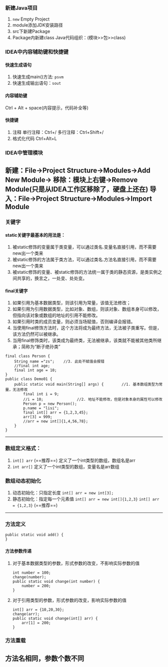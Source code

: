 ### 新建Java项目
1. `new` Empty Project
2. module添加JDK安装路径
3. src下新建Package
4. Package内新建class
Java代码组织：(模块>>包>>class)
### IDEA中内容辅助键和快捷键
#### 快速生成语句
1. 快速生成main()方法: `psvm`
2. 快速生成输出语句：`sout` 
#### 内容辅助键
Ctrl + Alt + space(内容提示，代码补全等)
#### 快捷键
1. 注释
   单行注释：Ctrl+/
   多行注释：Ctrl+Shift+/
2. 格式化代码
   Ctrl+Alt+L
### IDEA中管理模块
新建：File->Project Structure->Modules->Add New Module->
移除：模块上右键->Remove Module(只是从IDEA工作区移除了，硬盘上还在)
导入：File->Project Structure->Modules->Import Module
-----
### 关键字
#### static关键字最基本的用法是：
1. 被static修饰的变量属于类变量，可以通过类名.变量名直接引用，而不需要new出一个类来
2. 被static修饰的方法属于类方法，可以通过类名.方法名直接引用，而不需要new出一个类来
3. 被static修饰的变量、被static修饰的方法统一属于类的静态资源，是类实例之间共享的，换言之，一处变、处处变。
#### final关键字
1. 如果引用为基本数据类型，则该引用为常量，该值无法修改；
2. 如果引用为引用数据类型，比如对象、数组，则该对象、数组本身可以修改，但指向该对象或数组的地址的引用不能修改。
3. 如果引用时类的成员变量，则必须当场赋值，否则编译会报错。
4. 当使用final修饰方法时，这个方法将成为最终方法，无法被子类重写。但是，该方法仍然可以被继承。
5. 当用final修饰类时，该类成为最终类，无法被继承，该类就不能被其他类所继承；简称为“断子绝孙类”
```
final class Person {
    String name ="zs";    //3. 此处不赋值会报错
    //final int age;
    final int age = 10;  
}
public class Demo01 {
    public static void main(String[] args) {        //1. 基本数组类型为常量，无法修改
        final int i = 9;
        //i = 10;               //2. 地址不能修改，但是对象本身的属性可以修改
        Person p = new Person();
        p.name = "lisi";
        final int[] arr = {1,2,3,45};
        arr[3] = 999;
        //arr = new int[]{1,4,56,78};
    }
}
```
-----
### 数组定义格式：
1. `int[] arr`  (==推荐==)
   定义了一个int类型的数组，数组名是arr
2. `int arr[]`
   定义了一个int类型的数组，变量名是arr数组
### 数组动态初始化
1. 动态初始化：只指定长度
   `int[] arr = new int[3]; `
2. 静态初始化：指定每一个元素值
   `int[] arr = new int[]{1,2,3}`
   `int[] arr = {1,2,3}`     (==推荐==)
   
-----
### 方法定义
```
public static void add() {
}
```
#### 方法参数传递
1. 对于基本数据类型的参数，形式参数的改变，不影响实际参数的值
   ```
   int number = 100;
   change(number);
   public static void change(int number) {
       number = 200;
   }
   ```
2. 对于引用类型的参数，形式参数的改变，影响实际参数的值
    ```
    int[] arr = {10,20,30};
    change(arr);
    public static void change(int[] arr) {
        arr[1] = 200;
    }
    ```
### 方法重载
方法名相同，参数个数不同
----